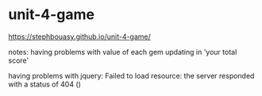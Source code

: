 # unit-4-game
https://stephbouasy.github.io/unit-4-game/

notes:
having problems with value of each gem updating in 'your total score'

having problems with jquery: Failed to load resource: the server responded with a status of 404 ()